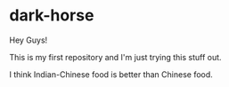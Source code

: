 # dark-horse

Hey Guys!

This is my first repository and I'm just trying this stuff out.

I think Indian-Chinese food is better than Chinese food.
